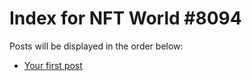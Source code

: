 # Index for NFT World #8094
Posts will be displayed in the order below:

- [Your first post](./001-first.md)

